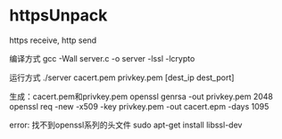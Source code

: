 # httpsUnpack
https receive, http send

编译方式 gcc -Wall server.c -o server -lssl -lcrypto

运行方式
	./server cacert.pem privkey.pem [dest_ip dest_port]

生成：cacert.pem和privkey.pem
	openssl genrsa -out privkey.pem 2048
	openssl req -new -x509 -key privkey.pem -out cacert.epm -days 1095

error:
	找不到openssl系列的头文件
	sudo apt-get install libssl-dev
